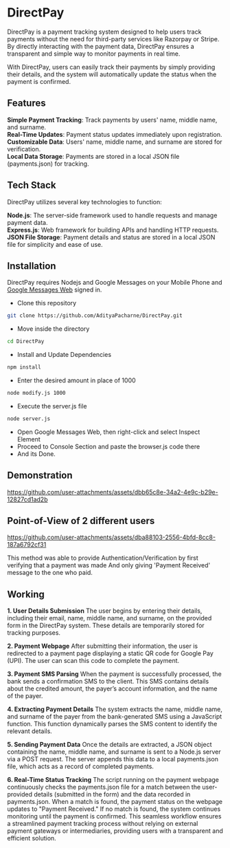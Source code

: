 # DirectPay

DirectPay is a payment tracking system designed to help users track payments without the need for third-party services like Razorpay or Stripe. By directly interacting with the payment data, DirectPay ensures a transparent and simple way to monitor payments in real time.

With DirectPay, users can easily track their payments by simply providing their details, and the system will automatically update the status when the payment is confirmed.

## Features

**Simple Payment Tracking**: Track payments by users' name, middle name, and surname.  
**Real-Time Updates**: Payment status updates immediately upon registration.<br>
**Customizable Data**: Users' name, middle name, and surname are stored for verification.<br>
**Local Data Storage**: Payments are stored in a local JSON file (payments.json) for tracking.<br>

## Tech Stack

DirectPay utilizes several key technologies to function:

**Node.js**: The server-side framework used to handle requests and manage payment data.<br>
**Express.js**: Web framework for building APIs and handling HTTP requests.<br>
**JSON File Storage**: Payment details and status are stored in a local JSON file for simplicity and ease of use.<br>

## Installation

DirectPay requires Nodejs and Google Messages on your Mobile Phone and [Google Messages Web](https://messages.google.com/web/authentication) signed in.

- Clone this repository
```bash
git clone https://github.com/AdityaPacharne/DirectPay.git
```

- Move inside the directory
```bash
cd DirectPay
```

- Install and Update Dependencies
```bash
npm install
```

- Enter the desired amount in place of 1000
```bash
node modify.js 1000
```

- Execute the server.js file
```bash
node server.js
```

- Open Google Messages Web, then right-click and select Inspect Element
- Proceed to Console Section and paste the browser.js code there
- And its Done.

## Demonstration

https://github.com/user-attachments/assets/dbb65c8e-34a2-4e9c-b29e-12827cd1ad2b

## Point-of-View of 2 different users

https://github.com/user-attachments/assets/dba88103-2556-4bfd-8cc8-187a6792cf31

This method was able to provide Authentication/Verification by first verifying that a payment was made
And only giving 'Payment Received' message to the one who paid.

## Working

**1. User Details Submission**
The user begins by entering their details, including their email, name, middle name, and surname, on the provided form in the DirectPay system. These details are temporarily stored for tracking purposes.

**2. Payment Webpage**
After submitting their information, the user is redirected to a payment page displaying a static QR code for Google Pay (UPI). The user can scan this code to complete the payment.

**3. Payment SMS Parsing**
When the payment is successfully processed, the bank sends a confirmation SMS to the client. This SMS contains details about the credited amount, the payer’s account information, and the name of the payer.

**4. Extracting Payment Details**
The system extracts the name, middle name, and surname of the payer from the bank-generated SMS using a JavaScript function. This function dynamically parses the SMS content to identify the relevant details.

**5. Sending Payment Data**
Once the details are extracted, a JSON object containing the name, middle name, and surname is sent to a Node.js server via a POST request. The server appends this data to a local payments.json file, which acts as a record of completed payments.

**6. Real-Time Status Tracking**
The script running on the payment webpage continuously checks the payments.json file for a match between the user-provided details (submitted in the form) and the data recorded in payments.json.
When a match is found, the payment status on the webpage updates to "Payment Received."
If no match is found, the system continues monitoring until the payment is confirmed.
This seamless workflow ensures a streamlined payment tracking process without relying on external payment gateways or intermediaries, providing users with a transparent and efficient solution.




























